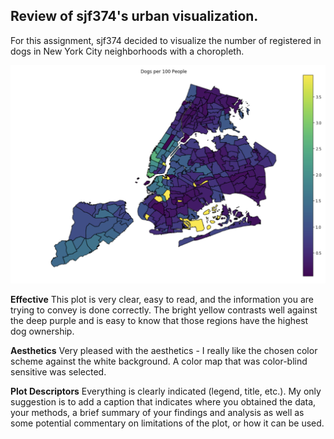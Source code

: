 ## Review of sjf374's urban visualization.
For this assignment, sjf374 decided to visualize the number of registered in dogs in New York City neighborhoods with a choropleth.

![graph](https://github.com/zem232/PUI2018_zem232/blob/master/HW9_zem232/Graph.png)

**Effective** 
This plot is very clear, easy to read, and the information you are trying to convey is done correctly. The bright yellow contrasts well against the deep purple and is easy to know that those regions have the highest dog ownership.

**Aesthetics**
Very pleased with the aesthetics - I really like the chosen color scheme against the white background. A color map that was color-blind sensitive was selected.

**Plot Descriptors** 
Everything is clearly indicated (legend, title, etc.). My only suggestion is to add a caption that indicates where you obtained the data, your methods, a brief summary of your findings and analysis as well as some potential commentary on limitations of the plot, or how it can be used.
